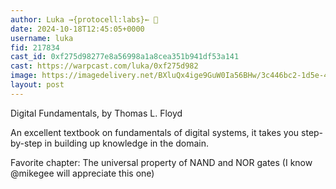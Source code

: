 ```yaml
---
author: Luka →{protocell:labs}← 🎩
date: 2024-10-18T12:45:05+0000
username: luka
fid: 217834
cast_id: 0xf275d98277e8a56998a1a8cea351b941df53a141
cast: https://warpcast.com/luka/0xf275d982
image: https://imagedelivery.net/BXluQx4ige9GuW0Ia56BHw/3c446bc2-1d5e-47e3-568d-c26953bdcc00/original
layout: post
---
```

Digital Fundamentals, by Thomas L. Floyd  
  
An excellent textbook on fundamentals of digital systems, it takes you step-by-step in building up knowledge in the domain.  
  
Favorite chapter: The universal property of NAND and NOR gates (I know @mikegee will appreciate this one)  

<img src='https://imagedelivery.net/BXluQx4ige9GuW0Ia56BHw/3c446bc2-1d5e-47e3-568d-c26953bdcc00/original' alt='' referrerpolicy='no-referrer'/>
<img src='https://imagedelivery.net/BXluQx4ige9GuW0Ia56BHw/7277f1de-f5e5-40b1-d43b-859977e6fc00/original' alt='' referrerpolicy='no-referrer'/>